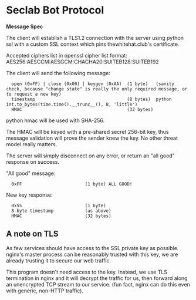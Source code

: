 Seclab Bot Protocol
===================

**Message Spec**

The client will establish a TLS1.2 connection with the server using python ssl with a custom SSL context which pins thewhitehat.club's certificate.

Accepted ciphers list in openssl cipher list format: AES256:AESCCM:AESGCM:CHACHA20:SUITEB128:SUITEB192

The client will send the following message:

```
  open (0xFF) | close (0x00) | keygen (0xAA)  (1 byte)   (sanity check, because "change state" is really the only required message, or to request a new key)
  timestamp                                   (8 bytes)  python int.to_bytes(time.time().__trunc__(), 8, 'little')
  HMAC                                        (32 bytes)
```

python hmac will be used with SHA-256.

The HMAC will be keyed with a pre-shared secret 256-bit key, thus message validation will prove the sender knew the key. No other threat model really matters.

The server will simply disconnect on any error, or return an "all good" response on success.

"All good" message:

```
  0xFF                        (1 byte) ALL GOOD!
```

New key response:

```
  0x55                        (1 byte)
  8-byte timestamp            (as above)
  HMAC                        (32 bytes)
```


A note on TLS
-------------

As few services should have access to the SSL private key as possible. nginx's
master process can be reasonably trusted with this key, we are already trusting
it to secure our web traffic.

This program doesn't need access to the key. Instead, we use TLS termination in
nginx and it will decrypt the traffic for us, then forward along an unencrypted
TCP stream to our service. (fun fact, nginx can do this even with generic,
non-HTTP traffic).
